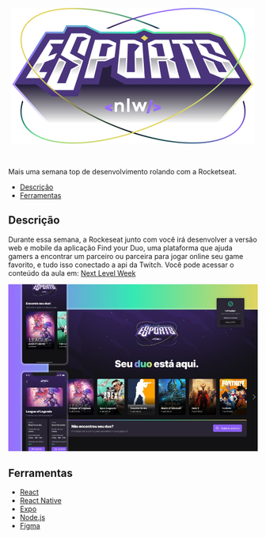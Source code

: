 <p align="center">
<img src="./assets/nlw-esports-logo.svg" alt="Next Level Week Esports Logo"/></p>

<br>

Mais uma semana top de desenvolvimento rolando com a Rocketseat.


  - [Descrição](#description)
  - [Ferramentas](#stack-and-tools)

## Descrição

Durante essa semana, a Rockeseat junto com você irá desenvolver a versão web e mobile da aplicação Find your Duo, uma plataforma que ajuda gamers a encontrar um parceiro ou parceira para jogar online seu game favorito, e tudo isso  conectado a api da Twitch. Você pode acessar o conteúdo da aula em: [Next Level Week](https://lp.rocketseat.com.br/nlw)

<p align="center">
<img src="./assets/app-preview.jpeg" alt="Next Level Week Esports Logo"/></p>

## Ferramentas

* [React](https://reactjs.org/)
* [React Native](https://reactnative.dev/)
* [Expo](https://expo.dev/)
* [Node.js](https://nodejs.org/en/)
* [Figma](https://www.figma.com/)





